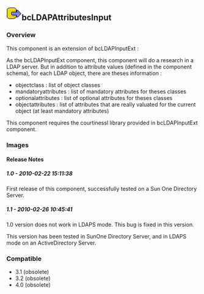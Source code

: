 ## <img src='./logo.jpg' width='40' height='40'>bcLDAPAttributesInput

### Overview
This component is an extension of bcLDAPInputExt :

As the bcLDAPInputExt component, this component will do a research in a LDAP server. But in addition to attribute values (defined in the component schema), for each LDAP object, there are theses information :

- objectclass : list of object classes
- mandatoryattributes : list of mandatory attributes for theses classes
- optionalattributes : list of optional attributes for theses classes
- objectattributes : list of attributes that are really valuated for the current object (at least mandatory attributes)

This component requires the courtinessl library provided in bcLDAPInputExt component.
### Images




#### Release Notes

##### 1.0 - 2010-02-22 15:11:38
First release of this component, successfully tested on a Sun One Directory Server.
##### 1.1 - 2010-02-26 10:45:41
1.0 version does not work in LDAPS mode.
This bug is fixed in this version.

This version has been tested in SunOne Directory Server, and in LDAPS mode on an ActiveDirectory Server.
### Compatible
 -  3.1 (obsolete)
 -   3.2 (obsolete)
 -   4.0 (obsolete)